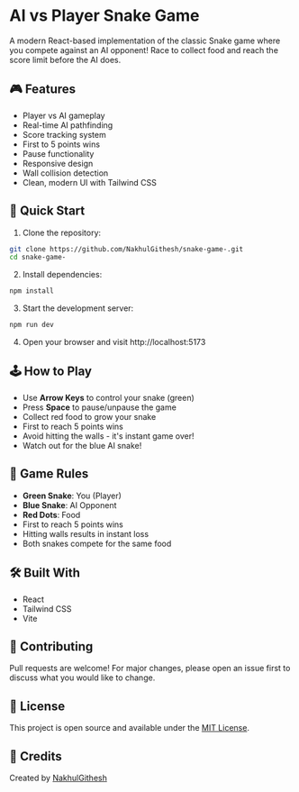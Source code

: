 # AI vs Player Snake Game

A modern React-based implementation of the classic Snake game where you compete against an AI opponent! Race to collect food and reach the score limit before the AI does.

## 🎮 Features

- Player vs AI gameplay
- Real-time AI pathfinding
- Score tracking system
- First to 5 points wins
- Pause functionality
- Responsive design
- Wall collision detection
- Clean, modern UI with Tailwind CSS

## 🚀 Quick Start

1. Clone the repository:
```bash
git clone https://github.com/NakhulGithesh/snake-game-.git
cd snake-game-
```

2. Install dependencies:
```bash
npm install
```

3. Start the development server:
```bash
npm run dev
```

4. Open your browser and visit http://localhost:5173

## 🕹️ How to Play

- Use **Arrow Keys** to control your snake (green)
- Press **Space** to pause/unpause the game
- Collect red food to grow your snake
- First to reach 5 points wins
- Avoid hitting the walls - it's instant game over!
- Watch out for the blue AI snake!

## 🎯 Game Rules

- **Green Snake**: You (Player)
- **Blue Snake**: AI Opponent
- **Red Dots**: Food
- First to reach 5 points wins
- Hitting walls results in instant loss
- Both snakes compete for the same food

## 🛠️ Built With

- React
- Tailwind CSS
- Vite

## 🤝 Contributing

Pull requests are welcome! For major changes, please open an issue first to discuss what you would like to change.

## 📝 License

This project is open source and available under the [MIT License](LICENSE).

## 🎨 Credits

Created by [NakhulGithesh](https://github.com/NakhulGithesh)
